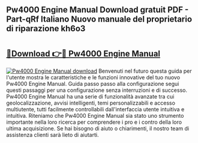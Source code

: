 ## Pw4000 Engine Manual Download gratuit PDF - Part-qRf Italiano Nuovo manuale del proprietario di riparazione kh6o3

# <h2><a href="http://df9gy1r.blite.top/?on=Pw4000+Engine+Manual">🔗Download 👉🔴 Pw4000 Engine Manual</a></h2>

[![Pw4000 Engine Manual download](https://i.imgur.com/lujVjoI.png)](http://df9gy1r.blite.top/?on=Pw4000+Engine+Manual)
Benvenuti nel futuro questa guida per l'utente mostra le caratteristiche e le funzioni innovative del tuo nuovo Pw4000 Engine Manual. Guida passo passo alla configurazione segui questi passaggi per una configurazione senza interruzioni e di successo. Pw4000 Engine Manual ha una serie di funzionalità avanzate tra cui geolocalizzazione, avvisi intelligenti, temi personalizzabili e accesso multiutente, tutti facilmente controllabili dall'interfaccia utente intuitiva e intuitiva. Riteniamo che Pw4000 Engine Manual sia stato uno strumento importante nella loro ricerca per comprendere i pro e i contro della loro ultima acquisizione. Se hai bisogno di aiuto o chiarimenti, il nostro team di assistenza clienti sarà lieto di aiutarti.
